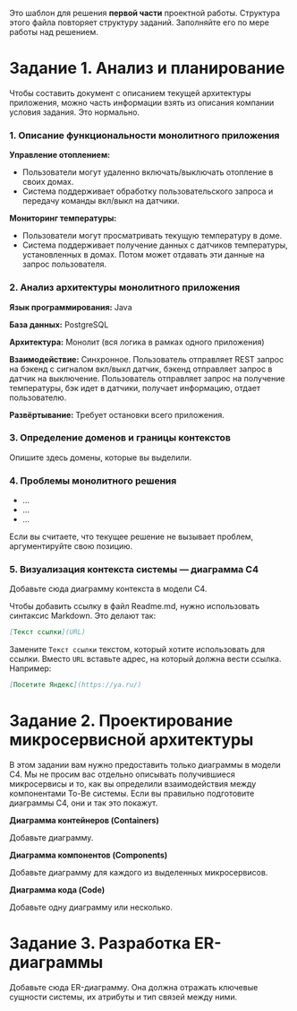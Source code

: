Это шаблон для решения **первой части** проектной работы. Структура этого файла повторяет структуру заданий. Заполняйте его по мере работы над решением.

# Задание 1. Анализ и планирование

Чтобы составить документ с описанием текущей архитектуры приложения, можно часть информации взять из описания компании условия задания. Это нормально.

### 1. Описание функциональности монолитного приложения

**Управление отоплением:**

- Пользователи могут удаленно включать/выключать отопление в своих домах.
- Система поддерживает обработку пользовательского запроса и передачу команды вкл/выкл на датчики.

**Мониторинг температуры:**

- Пользователи могут просматривать текущую температуру в доме.
- Система поддерживает получение данных с датчиков температуры, установленных в домах. Потом может отдавать эти данные на запрос пользователя.

### 2. Анализ архитектуры монолитного приложения

**Язык программирования:** Java

**База данных:** PostgreSQL

**Архитектура:** Монолит (вся логика в рамках одного приложения)

**Взаимодействие:** Синхронное. Пользователь отправляет REST запрос на бэкенд c сигналом вкл/выкл датчик, бэкенд отправляет запрос в датчик на выключение. Пользователь отправляет запрос на получение температуры, бэк идет в датчики, получает информацию, отдает пользователю.

**Развёртывание:** Требует остановки всего приложения.

### 3. Определение доменов и границы контекстов

Опишите здесь домены, которые вы выделили.

### **4. Проблемы монолитного решения**

- …
- …
- …

Если вы считаете, что текущее решение не вызывает проблем, аргументируйте свою позицию.

### 5. Визуализация контекста системы — диаграмма С4

Добавьте сюда диаграмму контекста в модели C4.

Чтобы добавить ссылку в файл Readme.md, нужно использовать синтаксис Markdown. Это делают так:

```markdown
[Текст ссылки](URL)
```

Замените `Текст ссылки` текстом, который хотите использовать для ссылки. Вместо `URL` вставьте адрес, на который должна вести ссылка. Например:

```markdown
[Посетите Яндекс](https://ya.ru/)
```

# Задание 2. Проектирование микросервисной архитектуры

В этом задании вам нужно предоставить только диаграммы в модели C4. Мы не просим вас отдельно описывать получившиеся микросервисы и то, как вы определили взаимодействия между компонентами To-Be системы. Если вы правильно подготовите диаграммы C4, они и так это покажут.

**Диаграмма контейнеров (Containers)**

Добавьте диаграмму.

**Диаграмма компонентов (Components)**

Добавьте диаграмму для каждого из выделенных микросервисов.

**Диаграмма кода (Code)**

Добавьте одну диаграмму или несколько.

# Задание 3. Разработка ER-диаграммы

Добавьте сюда ER-диаграмму. Она должна отражать ключевые сущности системы, их атрибуты и тип связей между ними.
